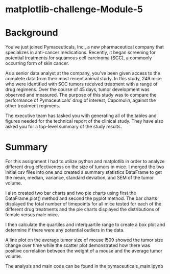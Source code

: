 # matplotlib-challenge-Module-5
# Background
You've just joined Pymaceuticals, Inc., a new pharmaceutical company that specializes in anti-cancer medications. Recently, it began screening for potential treatments for squamous cell carcinoma (SCC), a commonly occurring form of skin cancer.

As a senior data analyst at the company, you've been given access to the complete data from their most recent animal study. In this study, 249 mice who were identified with SCC tumors received treatment with a range of drug regimens. Over the course of 45 days, tumor development was observed and measured. The purpose of this study was to compare the performance of Pymaceuticals’ drug of interest, Capomulin, against the other treatment regimens.

The executive team has tasked you with generating all of the tables and figures needed for the technical report of the clinical study. They have also asked you for a top-level summary of the study results.

# Summary
For this assignment I had to utilize python and matplotlib in order to analyze different drug effectiveness on the size of tumors in mice.  I merged the two initial csv files into one and created a summary statistics DataFrame to get the mean, median, variance, standard deviation, and SEM of the tumor volume.

I also created two bar charts and two pie charts using first the DataFrame.plot() method and second the pyplot method. The bar charts displayed the total number of timepoints for all mice tested for each of the different drug treatments and the pie charts displayed the distributions of female versus male mice.

I then calculate the quartiles and interquartile range to create a box plot and determine if there were any potential outliers in the data.

A line plot on the average tumor size of mouse l509 showed the tumor size change over time while the scatter plot demonstrated how there was positive correlation between the weight of a mouse and the average tumor volume.

The analysis and main code can be found in the pymaceuticals_main.ipynb
